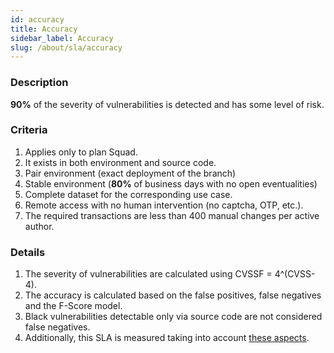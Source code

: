 ```yaml
---
id: accuracy
title: Accuracy
sidebar_label: Accuracy
slug: /about/sla/accuracy
---
```


### Description

**90%** of the severity of vulnerabilities
is detected and has some level of risk.

### Criteria

1. Applies only
  to plan Squad.
1. It exists
  in both environment
  and source code.
1. Pair environment
  (exact deployment of the branch)
1. Stable environment
  (**80%** of business days
  with no open eventualities)
1. Complete dataset
  for the corresponding use case.
1. Remote access with no human intervention
  (no captcha, OTP, etc.).
1. The required transactions
  are less than 400 manual changes
  per active author.

### Details

1. The severity of vulnerabilities
  are calculated using
  CVSSF = 4^(CVSS-4).
1. The accuracy is calculated
  based on the false positives,
  false negatives
  and the F-Score model.
1. Black vulnerabilities
  detectable only via source code
  are not considered
  false negatives.
1. Additionally,
  this SLA is measured
  taking into account
  [these aspects](/about/sla/introduction#details).
